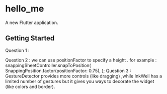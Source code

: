 # hello_me

A new Flutter application.

## Getting Started

Question 1 :

Question 2 : 
we can use positionFactor to specify a height .
for example :
snappingSheetController.snapToPosition(
      SnappingPosition.factor(positionFactor: 0.75),
    );
Question 3 :
GestureDetector provides more controls (like dragging) ,while InkWell has a limited number of gestures but it gives you ways to decorate the widget (like colors and border).
